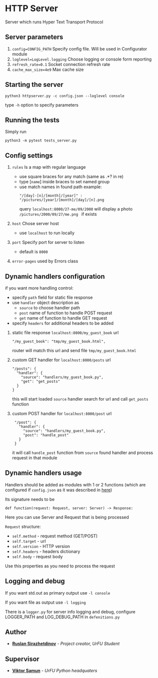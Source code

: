 # HTTP Server

Server which runs Hyper Text Transport Protocol

## Server parameters
1) `config=CONFIG_PATH` Specify config file. Will be used in Configurator
 module
1) `loglevel=LogLevel.logging` Choose logging or console form reporting 
1) `refresh_rate=0.1` Socket connection refresh rate 
1) `cache_max_size=4e9` Max cache size

## Starting the server

```
python3 httpserver.py -c config.json --loglevel console
```

type `-h` option to specify parameters

## Running the tests

Simply run
```
python3 -m pytest tests_server.py
```

## Config settings

1) `rules` Is a map with regular language 
    * use square braces for any match (same as .*? in re)
    * type \[`name`\] inside braces to set named group
    * use match names in found path
        example: 
        ```
        "/[day]-[n]/[month]/[year]" : "/pictures/[year]/[month]/[day]/[n].png
        ```
        query `localhost:8000/27-me/09/2000` will display 
        a photo `/pictures/2000/09/27/me.png
        ` if exists
        
2) `host` Chose server host
    * use `localhost` to run locally
3) `port` Specify port for server to listen
    * default is `8000`
    
4) `error-pages` used by Errors class

## Dynamic handlers configuration

if you want more handling control:
* specify `path` field for static file response
* use `handler` object description as
    * `source` to choose handler path
    * `post` name of function to handle POST request
    * `get` name of function to handle GET request  
* specify `headers` for additional headers to be added

1) static file response `localhost:8000/my_guest_book` url 

    ```
   "/my_guest_book": "tmp/my_guest_book.html",
    ```

    router will match this url and send file `tmp/my_guest_book.html`

2) custom GET handler for `localhost:8000/posts` url 

    ```    
    "/posts": {
      "handler": {
        "source": "handlers/my_guest_book.py",
        "get": "get_posts"
      }
    }
   ```
   
   this will start loaded `source` handler search for url and call
    `get_posts` function
    
3) custom POST handler for `localhost:8000/post` url 
    
   ```
    "/post": {
      "handler": {
        "source": "handlers/my_guest_book.py",
        "post": "handle_post"
      }
    }
   ```
   
   it will call `handle_post` function from `source` found handler and process
    request in that module
    
    
    
## Dynamic handlers usage

Handlers should be added as modules with 1 or 2 functions (which are
 configured if `config.json` as it was described in 
 [here](#dynamic-handlers-configuration))
 
Its signature needs to be  
    
    def function(request: Request, server: Server) -> Response:
   
Here you can use Server and Request that is being processed 

`Request` structure:
        
* `self.method` - request method (GET/POST) 
* `self.target` - url
* `self.version` - HTTP version
* `self.headers` - headers dictionary
* `self.body` - request body

Use this properties as you need to process the request 

## Logging and debug

If you want std.out as primary output use `-l console`

If you want file as output use `-l logging`

There is a `logger.py` for server info logging and debug, configure
 LOGGER_PATH and LOG_DEBUG_PATH in `defenitions.py`   

## Author

* **[Ruslan Sirazhetdinov](https://github.com/ruslansir)** - *Project creator, UrFU Student*

## Supervisor

* **[Viktor Samun](https://vk.com/victorsamun)** - *UrFU Python headquaters*